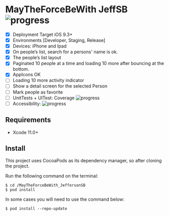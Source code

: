 # MayTheForceBeWith JeffSB ![progress](https://progress-bar.dev/58/?title=completed "progress") 

  * [x] Deployment Target iOS 9.3+
  * [x] Environments [Developer, Staging, Release]
  * [x] Devices: iPhone and Ipad
  * [x] On people’s list, search for a persons' name is ok.
  * [x] The people’s list layout
  * [x] Paginated 10 people at a time and loading 10 more after bouncing at the bottom.
  * [x] AppIcons OK
  * [ ] Loading 10 more activity indicator
  * [ ] Show a detail screen for the selected Person
  * [ ] Mark people as favorite
  * [ ] UnitTests + UITest: Coverage ![progress](https://progress-bar.dev/0/) 
  * [ ] Accessibility: ![progress](https://progress-bar.dev/0/) 
  
## Requirements
- Xcode 11.0+

## Install
This project uses CocoaPods as its dependency manager, so after cloning the project.

Run the following command on the terminal:
```
$ cd /MayTheForceBeWith_JeffersonSB
$ pod install
```

In some cases you will need to use the command below:
```
$ pod install --repo-update
```
